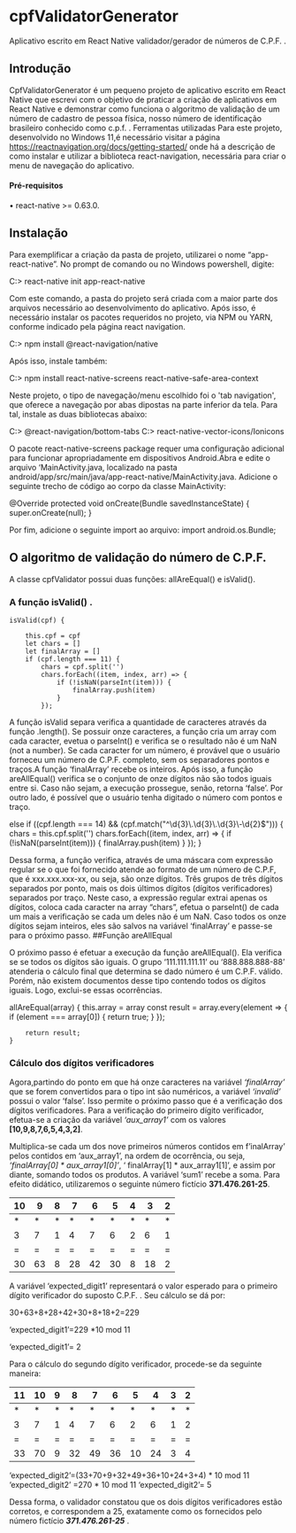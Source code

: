 # cpfValidatorGenerator
  Aplicativo escrito em React Native validador/gerador de números de C.P.F. .

## Introdução

  CpfValidatorGenerator é um pequeno projeto de aplicativo escrito em React Native que escrevi com o objetivo de praticar a criação de aplicativos em React Native e demonstrar como funciona o algoritmo de validação de um número de cadastro de pessoa física, nosso número de identificação brasileiro conhecido como c.p.f. .
Ferramentas utilizadas
  Para este projeto, desenvolvido no Windows 11,é necessário visitar a página https://reactnavigation.org/docs/getting-started/ onde há a descrição de como instalar e utilizar a biblioteca react-navigation, necessária para criar o menu de navegação do aplicativo.
#### Pré-requisitos
•	react-native >= 0.63.0.

## Instalação

Para exemplificar a criação da pasta de projeto, utilizarei o nome “app-react-native”.
No prompt de comando ou no Windows powershell, digite:

C:\> react-native init app-react-native

Com este comando, a pasta do projeto será criada com a maior parte dos arquivos necessário ao desenvolvimento do aplicativo.
Após isso, é necessário instalar os pacotes requeridos no projeto, via NPM ou YARN, conforme indicado pela página react navigation. 

C:\> npm install @react-navigation/native

Após isso, instale também:

C:\>  npm install react-native-screens react-native-safe-area-context

Neste projeto, o tipo de navegação/menu escolhido foi o 'tab navigation', que oferece a navegação por abas dipostas na parte inferior da tela. Para tal, instale as duas bibliotecas abaixo:

C:\>  @react-navigation/bottom-tabs 
C:\>  react-native-vector-icons/Ionicons	

O pacote react-native-screens package requer uma configuração adicional para funcionar apropriadamente em dispositivos Android.Abra e edite o arquivo ‘MainActivity.java, localizado na pasta android/app/src/main/java/app-react-native/MainActivity.java.
Adicione o seguinte trecho de código ao corpo da classe MainActivity:

@Override
protected void onCreate(Bundle savedInstanceState) {
  super.onCreate(null);
}

Por fim, adicione o seguinte import ao arquivo:
import android.os.Bundle;

## O algoritmo de validação do número de C.P.F. 

A classe cpfValidator possui duas funções: allAreEqual() e isValid().

### A função isValid() . 

    isValid(cpf) {

        this.cpf = cpf
        let chars = []
        let finalArray = []
        if (cpf.length === 11) {
            chars = cpf.split('')
            chars.forEach((item, index, arr) => {
                if (!isNaN(parseInt(item))) {
                    finalArray.push(item)
                }
            });

  A função isValid separa verifica a quantidade de caracteres através da função .length(). Se possuir onze caracteres, a função cria um array com cada caracter, evetua o parseInt() e verifica se o resultado não é um NaN (not a number). Se cada caracter for um número, é provável que o usuário forneceu um número de C.P.F. completo, sem os separadores pontos e traços.A função ‘finalArray’ recebe os inteiros.
Após isso, a função areAllEqual() verifica se o conjunto de onze dígitos não são todos iguais entre si. Caso não sejam, a execução prossegue, senão, retorna ‘false’.
Por outro lado, é possível que o usuário tenha digitado o número com pontos e traço.

else if ((cpf.length === 14) && (cpf.match("^\\d{3}\\.\\d{3}\\.\\d{3}\\-\\d{2}$"))) {
            chars = this.cpf.split('')
            chars.forEach((item, index, arr) => {
                if (!isNaN(parseInt(item))) {
                    finalArray.push(item)
                }
            });
        }
        
  Dessa forma, a função verifica, através de uma máscara com expressão regular se o que foi fornecido atende ao formato de um número de C.P.F, que é xxx.xxx.xxx-xx, ou seja, são onze dígitos. Três grupos de três dígitos separados por ponto, mais os dois últimos dígitos (dígitos verificadores) separados por traço. Neste caso, a expressão regular extrai apenas os dígitos, coloca cada caracter na array “chars”, efetua o parseInt() de cada um mais a verificação se cada um deles não é um NaN. Caso todos os onze dígitos sejam inteiros, eles são salvos na variável ‘finalArray’ e passe-se para o próximo passo.
##Função areAllEqual

  O próximo passo é efetuar a execução da função areAllEqual(). Ela verifica se se todos os dígitos são iguais. O grupo ‘111.111.111.11’ ou ‘888.888.888-88’ atenderia o cálculo final que determina se dado número é um C.P.F. válido. Porém, não existem documentos desse tipo contendo todos os dígitos iguais. Logo, exclui-se essas ocorrências.
   
   allAreEqual(array) {
        this.array = array
        const result = array.every(element => {
            if (element === array[0]) {
                return true;
            }
        });

        return result;
    }

### Cálculo dos dígitos verificadores	

Agora,partindo do ponto em que há onze caracteres na variável *‘finalArray’* que se forem convertidos para o tipo int são numéricos, a variável *‘invalid’*
possui o valor ‘false’. Isso permite o próximo passo que é a verificação dos dígitos verificadores. 
Para a verificação do primeiro dígito verificador, efetua-se a criação da variável *‘aux_array1’* com os valores **[10,9,8,7,6,5,4,3,2]**. 

Multiplica-se cada um dos nove primeiros números contidos em f’inalArray’ pelos contidos em ‘aux_array1’, na ordem de ocorrência, ou seja, 
*‘finalArray[0] * aux_array1[0]’*, ‘ finalArray[1] * aux_array1[1]’, e assim por diante, somando todos os produtos. A variável ‘sum1’ recebe a soma.
Para efeito didático, utilizaremos o seguinte número fictício **371.476.261-25**.


| 10 | 9  | 8 | 7  | 6  | 5  | 4 | 3  | 2 |
|----|----|---|----|----|----|---|----|---|
| *  | *  | * | *  | *  | *  | * | *  | * |
| 3  | 7  | 1 | 4  | 7  | 6  | 2 | 6  | 1 |
| =  | =  | = | =  | =  | =  | = | =  | = |
| 30 | 63 | 8 | 28 | 42 | 30 | 8 | 18 | 2 |

A variável ‘expected_digit1’ representará o valor esperado para o primeiro dígito verificador do suposto C.P.F. . Seu cálculo se dá por:

30+63+8+28+42+30+8+18+2=229

‘expected_digit1’=229 *10 mod 11

‘expected_digit1’= 2


Para o cálculo do segundo dígito verificador, procede-se da seguinte maneira:

| 11 | 10 | 9  | 8  | 7  | 6  | 5  | 4  | 3  | 2 |
|----|----|----|--- |----|----|----|--- |----|---|
| *  | *  | *  | *  | *  | *  | *  | *  | *  | * |
| 3  | 7  | 1  | 4  | 7  | 6  | 2  | 6  | 1  | 2 |
| =  | =  | =  | =  | =  | =  | =  | =  | =  | = |
| 33 | 70 | 9  | 32 | 49 | 36 | 10 | 24 | 3  | 4 |

‘expected_digit2’=(33+70+9+32+49+36+10+24+3+4) * 10 mod 11
‘expected_digit2’ =270 * 10 mod 11
‘expected_digit2’= 5

Dessa forma, o validador constatou que os dois dígitos verificadores estão corretos, e correspondem a 25, exatamente
como os fornecidos pelo número fictício ***371.476.261-25*** .

















